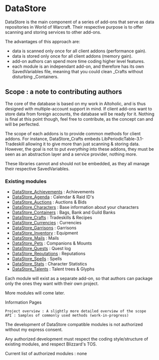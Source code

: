 # DataStore

DataStore is the main component of a series of add-ons that serve as data repositories in World of Warcraft. Their respective purpose is to offer scanning and storing services to other add-ons.

The advantages of this approach are:

- data is scanned only once for all client addons (performance gain).
- data is stored only once for all client addons (memory gain).
- add-on authors can spend more time coding higher level features.
- each module is an independant add-on, and therefore has its own SavedVariables file, meaning that you could clean _Crafts without disturbing _Containers.

## Scope : a note to contributing authors

The core of the database is based on my work in Altoholic, and is thus designed with multiple-account support in mind. If client add-ons want to store data from foreign accounts, the database will be ready for it. Nothing is final at this point though, feel free to contribute, as the concept can and will be perfected.

The scope of each addons is to provide common methods for client addons. For instance, DataStore_Crafts embeds LibPeriodicTable-3.1-Tradeskill allowing it to give more than just scanning & storing data. However, the goal is not to put _everything_ into these addons, they must be seen as an abstraction layer and a service provider, nothing more.

These libraries cannot and should not be embedded, as they all manage their respective SavedVariables.

### Existing modules

* [DataStore_Achievements](https://github.com/Thaoky/DataStore_Achievements) : Achievements
* [DataStore_Agenda](https://github.com/Thaoky/DataStore_Agenda) : Calendar & Raid ID's
* [DataStore_Auctions](https://github.com/Thaoky/DataStore_Auctions) : Auctions & Bids
* [DataStore_Characters](https://github.com/Thaoky/DataStore_Characters) : Base information about your characters
* [DataStore_Containers](https://github.com/Thaoky/DataStore_Agenda) : Bags, Bank and Guild Banks
* [DataStore_Crafts](https://github.com/Thaoky/DataStore_Crafts) : Tradeskills & Recipes
* [DataStore_Currencies](https://github.com/Thaoky/DataStore_Currencies) : Currencies
* [DataStore_Garrisons](https://github.com/Thaoky/DataStore_Garrisons) : Garrisons
* [DataStore_Inventory](https://github.com/Thaoky/DataStore_Inventory) : Equipment
* [DataStore_Mails](https://github.com/Thaoky/DataStore_Mails) : Mails
* [DataStore_Pets](https://github.com/Thaoky/DataStore_Pets) : Companions & Mounts
* [DataStore_Quests](https://github.com/Thaoky/DataStore_Quests) : Quest log
* [DataStore_Reputations](https://github.com/Thaoky/DataStore_Reputations) : Reputations
* [DataStore_Spells](https://github.com/Thaoky/DataStore_Spells) : Spells
* [DataStore_Stats](https://github.com/Thaoky/DataStore_Stats) : Character Statistics
* [DataStore_Talents](https://github.com/Thaoky/DataStore_Agenda) : Talent trees & Glyphs

Each module will exist as a separate add-on, so that authors can package only the ones they want with their own project.

More modules will come later.

Information Pages

    Project overview : A slightly more detailed overview of the scope
    API : Samples of commonly used methods (work-in-progress)

 

The development of DataStore compatible modules is not authorized without my express consent.

Any authorized development must respect the coding style/structure of existing modules, and respect Blizzard's TOS.

 

Current list of authorized modules : none
